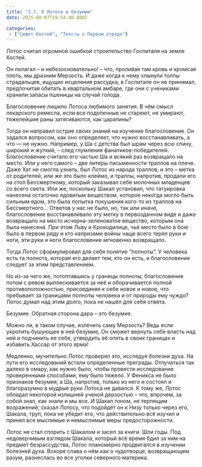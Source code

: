 ```yaml
---
title: "1.7. О Лотосе и безумии"
date: 2025-08-07T19:54:40.800Z

categories:
 - ["Сюжет Костей", "Тексты о Первом отряде"]
---
```


Лотос считал огромной ошибкой строительство Госпиталя на земле Костей.

Он полагал – и небезосновательно! – что, проливая там кровь и кромсая
плоть, мы дразним Мерзость. И даже когда к нему хлынули толпы
страдальцев, ищущих исцеления рассудка, в Госпитале он не принимал,
предпочитая обитать в квартальном амбаре, где они с учениками хранили
запасы пшеницы на случай голода.

Благословение лишило Лотоса любимого занятия. В чём смысл лекарского
ремесла, если все подопечные не стареют, не умирают, тяжелейшие раны
затягиваются, как царапины?

Тогда он направил острие своих знаний на изучение благословения. Он
задался вопросом, как оно определяет, что нужно восстанавливать, а что —
не нужно. Например, у Ша с детства был шрам через всю спину, широкий и
жуткий, – след глумления фанатиков-победителей. Благословение считало
его частью Ша и всякий раз возвращало на место. Или у него самого – две
литеры письменности траллов на плече. Даже Хат не смогла узнать, был
Лотос из народа траллов, и это – метка от родителей, или же это было
клеймо, и траллы, напротив, продали его на стол Бессмертному, который
заказывал себе молочных младенцев со всего света. Или же, поскольку
Шакал установил, что татуировка нанесена остаточно ядовитым веществом,
которое некогда могло быть сильным ядом, это была попытка покушения
кого-то из траллов на Бессмертного… Ответов у нас не было, но, так или
иначе, благословение восстанавливало эту метку в первозданном виде и
даже возвращало на место исчерна-зеленоватое вещество, которым она была
нанесена. При этом Льву и Крокодилице, чьё место было в бою было в
первом ряду и кто капризами войны чаще всего терял руки и ноги, эти руки
и ноги благословение мгновенно возвращало.

Тогда Лотос сформулировал для себя понятие “полноты”. У человека есть та
полнота, которая его делает тем, кто он есть, и благословение следует за
этим представлением.

Но из-за чего же, потоптавшись у границы полноты, благословение потом с
ревом выплескивается за неё и оборачивается полной противоположностью,
присоединяя к себе новое и новое, что пребывает за границами полноты
человека и от природы ему чуждо? Лотос думал над этим долго, пока не
нашёл для себя ответа.

Безумие. Обратная сторона дара – это безумие.

Можно ли, в таком случае, излечить саму Мерзость? Ведь если укротить
бушующее в ней безумие, Он сможет вернуть себе власть над ней и
подчинить ее себе, утвердить её опять в своих границах и избавить Хассар
от этого ярма!

Медленно, мучительно Лотос проверял это, исследуя болезни духа. На пути
его исследований встали определенные преграды. Отлучаться так далеко в
омару, как нужно было, чтобы провести исследование проверенными
способами, ему было тяжело. У Феникса не было признаков безумия, а Ша,
напротив, только из него и состоял и благоразумно в мудрые руки Лотоса
не давался. К тому же, Лотос обладал некоторой излишней ученой дерзостью
– что, впрочем, за собой знал, как знали и мы все. И Шакал тоном, не
терпящим возражений, сказал Лотосу, что подойдёт он к Низу только через
его, Шакала, труп, пока не убедит его, что действительно всё изучил и
принял все мыслимые и немыслимые меры предосторожности.

Лотос не стал спорить с Шакалом и засел за книги. Шли годы. Под
недоверчивым взглядом Шакала, который всё время бдил за ним на предмет
безрассудства, Лотос планомерно продвигался в изучении болезней духа.
Вскоре слава о нём как о чудотворце, возвращающем разум, разнеслась во
все уголки северного материка.
